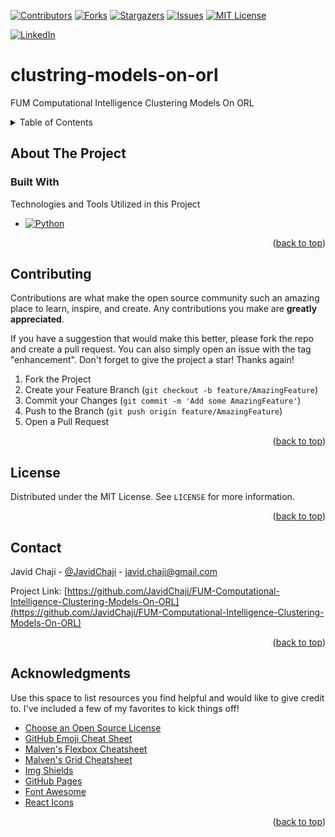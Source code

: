 <a name="readme-top"></a>

[![Contributors][Contributors-Shield]][Contributors-URL]
[![Forks][Forks-Shield]][Forks-URL]
[![Stargazers][Stars-Shield]][Stars-URL]
[![Issues][Issues-Shield]][Issues-URL]
[![MIT License][License-Shield]][License-URL]

[![LinkedIn][LinkedIn-Shield]][Javid-LinkedIn-URL]

# clustring-models-on-orl

FUM Computational Intelligence Clustering Models On ORL



<!-- TABLE OF CONTENTS -->
<details>
  <summary>Table of Contents</summary>
  <ol>
    <li>
      <a href="#about-the-project">About The Project</a>
      <ul>
        <li><a href="#built-with">Built With</a></li>
      </ul>
    </li>
    <li>
      <a href="#getting-started">Getting Started</a>
      <ul>
        <li><a href="#prerequisites">Prerequisites</a></li>
        <li><a href="#installation">Installation</a></li>
      </ul>
    </li>
    <li><a href="#usage">Usage</a></li>
    <li><a href="#roadmap">Roadmap</a></li>
    <li><a href="#contributing">Contributing</a></li>
    <li><a href="#license">License</a></li>
    <li><a href="#contact">Contact</a></li>
    <li><a href="#acknowledgments">Acknowledgments</a></li>
  </ol>
</details>



<!-- ABOUT THE PROJECT -->
## About The Project



### Built With

Technologies and Tools Utilized in this Project

- [![Python][Python-Shield]][Python-URL]

<p align="right">(<a href="#readme-top">back to top</a>)</p>



<!-- CONTRIBUTING -->
## Contributing

Contributions are what make the open source community such an amazing place to learn, inspire, and create. Any contributions you make are **greatly appreciated**.

If you have a suggestion that would make this better, please fork the repo and create a pull request. You can also simply open an issue with the tag "enhancement".
Don't forget to give the project a star! Thanks again!

1. Fork the Project
2. Create your Feature Branch (`git checkout -b feature/AmazingFeature`)
3. Commit your Changes (`git commit -m 'Add some AmazingFeature'`)
4. Push to the Branch (`git push origin feature/AmazingFeature`)
5. Open a Pull Request

<p align="right">(<a href="#readme-top">back to top</a>)</p>



<!-- LICENSE -->
## License

Distributed under the MIT License. See `LICENSE` for more information.

<p align="right">(<a href="#readme-top">back to top</a>)</p>



<!-- CONTACT -->
## Contact

Javid Chaji - [@JavidChaji](https://twitter.com/JavidChaji) - javid.chaji@gmail.com

Project Link: [https://github.com/JavidChaji/FUM-Computational-Intelligence-Clustering-Models-On-ORL](https://github.com/JavidChaji/FUM-Computational-Intelligence-Clustering-Models-On-ORL)

<p align="right">(<a href="#readme-top">back to top</a>)</p>



<!-- ACKNOWLEDGMENTS -->
## Acknowledgments

Use this space to list resources you find helpful and would like to give credit to. I've included a few of my favorites to kick things off!

* [Choose an Open Source License](https://choosealicense.com)
* [GitHub Emoji Cheat Sheet](https://www.webpagefx.com/tools/emoji-cheat-sheet)
* [Malven's Flexbox Cheatsheet](https://flexbox.malven.co/)
* [Malven's Grid Cheatsheet](https://grid.malven.co/)
* [Img Shields](https://shields.io)
* [GitHub Pages](https://pages.github.com)
* [Font Awesome](https://fontawesome.com)
* [React Icons](https://react-icons.github.io/react-icons/search)

<p align="right">(<a href="#readme-top">back to top</a>)</p>



<!-- MARKDOWN LINKS & IMAGES -->
<!-- https://www.markdownguide.org/basic-syntax/#reference-style-links -->
<!-- https://ileriayo.github.io/markdown-badges/ -->

<!-- Contributors -->
[Contributors-Shield]: https://img.shields.io/github/contributors/javidchaji/FUM-Computational-Intelligence-Clustering-Models-On-ORL.svg?style=for-the-badge

[Contributors-URL]: https://github.com/javidchaji/FUM-Computational-Intelligence-Clustering-Models-On-ORL/graphs/contributors

<!-- Forks -->
[Forks-Shield]: https://img.shields.io/github/forks/javidchaji/FUM-Computational-Intelligence-Clustering-Models-On-ORL.svg?style=for-the-badge

[Forks-URL]: https://github.com/javidchaji/FUM-Computational-Intelligence-Clustering-Models-On-ORL/network/members


<!-- Stars -->
[Stars-Shield]: https://img.shields.io/github/stars/javidchaji/FUM-Computational-Intelligence-Clustering-Models-On-ORL.svg?style=for-the-badge

[Stars-URL]: https://github.com/javidchaji/FUM-Computational-Intelligence-Clustering-Models-On-ORL/stargazers


<!-- Issues -->
[Issues-Shield]: https://img.shields.io/github/issues/javidchaji/FUM-Computational-Intelligence-Clustering-Models-On-ORL.svg?style=for-the-badge

[Issues-URL]: https://github.com/javidchaji/FUM-Computational-Intelligence-Clustering-Models-On-ORL/issues


<!-- License -->
[License-Shield]: https://img.shields.io/github/license/javidchaji/FUM-Computational-Intelligence-Clustering-Models-On-ORL.svg?style=for-the-badge

[License-URL]: https://github.com/javidchaji/FUM-Computational-Intelligence-Clustering-Models-On-ORL/blob/master/LICENSE


<!-- LinkedIn -->
[LinkedIn-Shield]: https://img.shields.io/badge/linkedin-%230077B5.svg?style=for-the-badge&logo=linkedin&logoColor=white

[Javid-LinkedIn-URL]: https://linkedin.com/in/javidchaji


<!-- Python -->
[Python-Shield]: https://img.shields.io/badge/Python-FFD43B?style=for-the-badge&logo=python&logoColor=blue

[Python-URL]: https://www.python.org/

